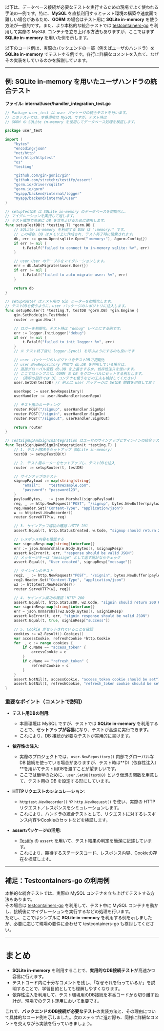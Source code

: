 以下は、データベース接続が必要なテストを実行するための現場でよく使われる手法の一例です。特に、**MySQL** を直接利用するとテスト環境の構築や速度面で難しい場合があるため、**GORM** の場合はテスト用に **SQLite in-memory** を使う方法が一般的です。また、より本格的な統合テストでは [testcontainers-go](https://github.com/testcontainers/testcontainers-go) を利用して実際の MySQL コンテナを立ち上げる方法もありますが、ここではまず **SQLite in-memory** を用いた例を示します。

以下のコード例は、実際のバックエンドの一部（例えばユーザのハンドラ）を **SQLite in-memory** でテストする例です。各行に詳細なコメントを入れて、なぜその実装をしているのかを解説しています。

---

## 例: SQLite in-memory を用いたユーザハンドラの統合テスト

**ファイル: internal/user/handler_integration_test.go**

```go
// Package user_test は user パッケージの統合テストを行います。
// このテストでは、本番環境は MySQL ですが、テスト時は
// GORM の SQLite in-memory を使用してデータベース処理を検証します。

package user_test

import (
	"bytes"
	"encoding/json"
	"net/http"
	"net/http/httptest"
	"os"
	"testing"

	"github.com/gin-gonic/gin"
	"github.com/stretchr/testify/assert"
	"gorm.io/driver/sqlite"
	"gorm.io/gorm"
	"myapp/backend/internal/logger"
	"myapp/backend/internal/user"
)

// setupTestDB は SQLite in-memory のデータベースを初期化し、
// マイグレーションを実行して返します。
// テスト環境で高速に DB を立ち上げるために使用します。
func setupTestDB(t *testing.T) *gorm.DB {
	// SQLite in-memory を利用する DSN は ":memory:" です。
	// この場合、DB はメモリ上に作成され、テスト終了時に破棄されます。
	db, err := gorm.Open(sqlite.Open(":memory:"), &gorm.Config{})
	if err != nil {
		t.Fatalf("failed to connect to in-memory sqlite: %v", err)
	}

	// user.User のテーブルをマイグレーションします。
	err = db.AutoMigrate(&user.User{})
	if err != nil {
		t.Fatalf("failed to auto migrate user: %v", err)
	}

	return db
}

// setupRouter はテスト用の Gin ルーターを初期化します。
// テストDBを使うように、user パッケージのレポジトリに注入します。
func setupRouter(t *testing.T, testDB *gorm.DB) *gin.Engine {
	gin.SetMode(gin.TestMode)
	router := gin.New()

	// ロガーを初期化。テスト時は "debug" レベルにする例です。
	err := logger.InitLogger("debug")
	if err != nil {
		t.Fatalf("failed to init logger: %v", err)
	}
	// ※ テスト終了後に logger.Sync() を呼ぶようにするのも良いです

	// user パッケージのレポジトリをテストDBで初期化
	// user.NewRepository 内部で db.DB を利用している場合は、
	// 直接グローバル変数 db.DB を上書きするか、依存性注入を使います。
	// ここではシンプルに、GORM の DB をグローバルにセットする例とします。
	// （実際の設計では DI コンテナを使うなどの工夫も検討してください）
	user.SetDB(testDB) // 例えば user パッケージに SetDB 関数を用意しておく

	userRepo := user.NewRepository()
	userHandler := user.NewHandler(userRepo)

	// テスト用のルーティング
	router.POST("/signup", userHandler.SignUp)
	router.POST("/signin", userHandler.SignIn)
	router.POST("/signout", userHandler.SignOut)

	return router
}

// TestSignUpAndSignInIntegration はユーザのサインアップとサインインの統合テストです。
func TestSignUpAndSignInIntegration(t *testing.T) {
	// 1. テスト用DBをセットアップ（SQLite in-memory）
	testDB := setupTestDB(t)

	// 2. テスト用ルーターをセットアップし、テストDBを注入
	router := setupRouter(t, testDB)

	// サインアップのテスト
	signupPayload := map[string]string{
		"email":    "test@example.com",
		"password": "password123",
	}
	payloadBytes, _ := json.Marshal(signupPayload)
	req, _ := http.NewRequest("POST", "/signup", bytes.NewBuffer(payloadBytes))
	req.Header.Set("Content-Type", "application/json")
	w := httptest.NewRecorder()
	router.ServeHTTP(w, req)

	// 3. サインアップ成功の確認：HTTP 201
	assert.Equal(t, http.StatusCreated, w.Code, "signup should return 201 Created")

	// レスポンス内容を確認する
	var signupResp map[string]interface{}
	err := json.Unmarshal(w.Body.Bytes(), &signupResp)
	assert.NoError(t, err, "response should be valid JSON")
	// メッセージキーは "message" として返す設計ならチェック
	assert.Equal(t, "User created", signupResp["message"])

	// サインインのテスト
	req2, _ := http.NewRequest("POST", "/signin", bytes.NewBuffer(payloadBytes))
	req2.Header.Set("Content-Type", "application/json")
	w2 := httptest.NewRecorder()
	router.ServeHTTP(w2, req2)

	// 4. サインイン成功の確認：HTTP 200
	assert.Equal(t, http.StatusOK, w2.Code, "signin should return 200 OK")
	var signinResp map[string]interface{}
	err = json.Unmarshal(w2.Body.Bytes(), &signinResp)
	assert.NoError(t, err, "signin response should be valid JSON")
	assert.Equal(t, true, signinResp["success"])

	// 5. Cookie がセットされていることを確認
	cookies := w2.Result().Cookies()
	var accessCookie, refreshCookie *http.Cookie
	for _, c := range cookies {
		if c.Name == "access_token" {
			accessCookie = c
		}
		if c.Name == "refresh_token" {
			refreshCookie = c
		}
	}
	assert.NotNil(t, accessCookie, "access_token cookie should be set")
	assert.NotNil(t, refreshCookie, "refresh_token cookie should be set")
}
```

### 重要なポイント（コメントで説明）

- **テスト用DBの利用**:
    
    - 本番環境は MySQL ですが、テストでは **SQLite in-memory** を利用することで、**セットアップが容易**になり、テストが高速に実行できます。
    - これにより、DB 接続が必要なテストが実用的に書けます。
- **依存性の注入**:
    
    - 実際のプロジェクトでは、`user.NewRepository()` 内部でグローバルな DB 接続を使っている場合がありますが、テスト時は**DI（依存性注入）**を用いてテスト用DBを渡すことが望ましいです。
    - ここでは簡単のために、`user.SetDB(testDB)` という仮想の関数を用意して、テスト用の DB を設定する形にしています。
- **HTTPリクエストのシミュレーション**:
    
    - `httptest.NewRecorder()` や `http.NewRequest()` を使い、実際の HTTP リクエスト／レスポンスをシミュレーションします。
    - これにより、ハンドラの統合テストとして、リクエストに対するレスポンス内容やCookieのセットなどを検証します。
- **assertパッケージの活用**:
    
    - [Testify](https://github.com/stretchr/testify) の `assert` を用いて、テスト結果の判定を簡潔に記述しています。
    - これにより、期待するステータスコード、レスポンス内容、Cookieの存在を検証します。

---

## 補足：Testcontainers-go の利用例

本格的な統合テストでは、実際の MySQL コンテナを立ち上げてテストする方法もあります。  
その場合は [testcontainers-go](https://github.com/testcontainers/testcontainers-go) を利用して、テスト中に MySQL コンテナを動かし、接続後にマイグレーションを実行するなどの処理を行います。  
ただし、ここではシンプルに **SQLite in-memory** を利用する例を示しましたが、必要に応じて現場の要件に合わせて testcontainers-go も検討してください。

---

# まとめ

- **SQLite in-memory** を利用することで、**実用的なDB接続テスト**が高速かつ容易に行えます。
- テストコード内に十分なコメントを残し、「なぜそれを行っているか」を説明することで、学習目的としても理解しやすくなります。
- 依存性注入を利用して、テスト環境用のDB接続を本番コードから切り離す設計が、現場でのテスト運用において重要です。

これで、**バックエンドのDB接続が必要なテスト**の実装方法と、その理由について具体的なコード例を示しました。次のステップに進む際も、同様に詳細なコメントを交えながら実装を行っていきましょう。